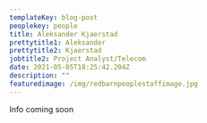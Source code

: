 ```yaml
---
templateKey: blog-post
peoplekey: people
title: Aleksander Kjaerstad
prettytitle1: Aleksander
prettytitle2: Kjaerstad
jobtitle2: Project Analyst/Telecom
date: 2021-05-05T18:25:42.204Z
description: ""
featuredimage: /img/redbarnpeoplestaffimage.jpg
---
```

Info coming soon